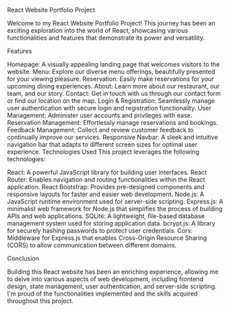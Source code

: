 React Website Portfolio Project

Welcome to my React Website Portfolio Project! This journey has been an exciting exploration into the world of React, showcasing various functionalities and features that demonstrate its power and versatility.

Features

Homepage: A visually appealing landing page that welcomes visitors to the website.
Menu: Explore our diverse menu offerings, beautifully presented for your viewing pleasure.
Reservation: Easily make reservations for your upcoming dining experiences.
About: Learn more about our restaurant, our team, and our story.
Contact: Get in touch with us through our contact form or find our location on the map.
Login & Registration: Seamlessly manage user authentication with secure login and registration functionality.
User Management: Administer user accounts and privileges with ease.
Reservation Management: Effortlessly manage reservations and bookings.
Feedback Management: Collect and review customer feedback to continually improve our services.
Responsive Navbar: A sleek and intuitive navigation bar that adapts to different screen sizes for optimal user experience.
Technologies Used
This project leverages the following technologies:

React: A powerful JavaScript library for building user interfaces.
React Router: Enables navigation and routing functionalities within the React application.
React Bootstrap: Provides pre-designed components and responsive layouts for faster and easier web development.
Node.js: A JavaScript runtime environment used for server-side scripting.
Express.js: A minimalist web framework for Node.js that simplifies the process of building APIs and web applications.
SQLite: A lightweight, file-based database management system used for storing application data.
bcrypt.js: A library for securely hashing passwords to protect user credentials.
Cors: Middleware for Express.js that enables Cross-Origin Resource Sharing (CORS) to allow communication between different domains.

Conclusion

Building this React website has been an enriching experience, allowing me to delve into various aspects of web development, including frontend design, state management, user authentication, and server-side scripting. I'm proud of the functionalities implemented and the skills acquired throughout this project.

